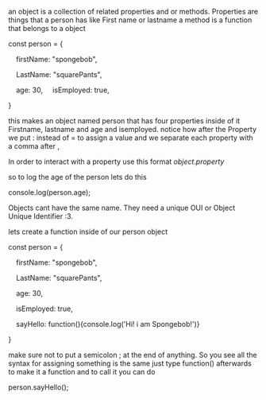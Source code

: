 
an object is a collection of related properties and or methods.
Properties are things that a person has like First name or lastname a method is a function that belongs to a object 

  

const person = {

    firstName: "spongebob",

    LastName: "squarePants",

    age: 30,
    isEmployed: true,



}


this makes an object named person that has four properties inside of it Firstname, lastname and age and isemployed. notice how after the Property we put : instead of = to assign a value and we separate each property with a comma after ,


In order to interact with a property use this format 
*object*.*property* 

so to log the age of the person lets do this 

console.log(person.age);



Objects cant have the same name. They need a unique OUI or Object Unique Identifier :3.

lets create a function inside of our person object

const person = {

    firstName: "spongebob",

    LastName: "squarePants",

    age: 30,

    isEmployed: true,

    sayHello: function(){console.log('Hi! i am Spongebob!')}

  

}

make sure not to put a semicolon ; at the end of anything. So you see all the syntax for assigning something is the same just type function() afterwards to make it a function and to call it you can do 

person.sayHello();

